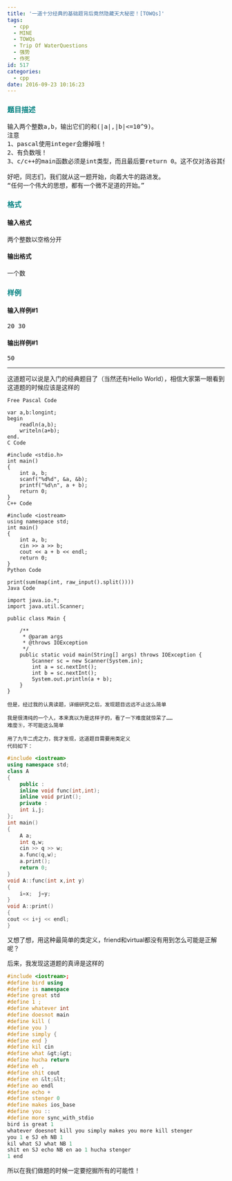 ```yaml
---
title: '一道十分经典的基础题背后竟然隐藏天大秘密！[TOWQs]'
tags:
  - cpp
  - MINE
  - TOWQs
  - Trip Of WaterQuestions
  - 强势
  - 作死
id: 517
categories:
  - cpp
date: 2016-09-23 10:16:23
---
```


<!--more-->
### <span style="color:#008080;">题目描述</span>

<pre>输入两个整数a,b，输出它们的和(|a|,|b|&lt;=10^9)。
注意
1、pascal使用integer会爆掉哦！
2、有负数哦！
3、c/c++的main函数必须是int类型，而且最后要return 0。这不仅对洛谷其他题目有效，而且也是noip/noi比赛的要求！

好吧，同志们，我们就从这一题开始，向着大牛的路进发。
“任何一个伟大的思想，都有一个微不足道的开始。”</pre>

### <span style="color:#008080;">格式</span>

#### **输入格式**

<pre>两个整数以空格分开</pre>

#### **输出格式**
<pre>一个数</pre>

### <span style="color:#008080;">样例</span>

#### **输入样例#1**
<pre>20 30</pre>

#### **输出样例#1**
<pre>50</pre>

* * *

这道题可以说是入门的经典题目了（当然还有Hello World），相信大家第一眼看到这道题的时候应该是这样的<!--more-->
```
Free Pascal Code

var a,b:longint;
begin
    readln(a,b);
    writeln(a+b);
end.
C Code

#include <stdio.h>
int main()
{
    int a, b;
    scanf("%d%d", &a, &b);
    printf("%d\n", a + b);
    return 0;
}
C++ Code

#include <iostream>
using namespace std;
int main()
{
    int a, b;
    cin >> a >> b;
    cout << a + b << endl;
    return 0;
}
Python Code

print(sum(map(int, raw_input().split())))
Java Code

import java.io.*;
import java.util.Scanner;

public class Main {

    /**
     * @param args
     * @throws IOException 
     */
    public static void main(String[] args) throws IOException {
        Scanner sc = new Scanner(System.in);
        int a = sc.nextInt();
        int b = sc.nextInt();
        System.out.println(a + b);
    }
}
```

    但是，经过我的认真读题，详细研究之后，发现题目远远不止这么简单

    我是很清纯的一个人，本来真以为是这样子的，看了一下难度就惊呆了……
    难度⑨，不可能这么简单

    用了九牛二虎之力，我才发现，这道题目需要用类定义
    代码如下：
```cpp    
#include <iostream>
using namespace std;
class A
{
    public :
    inline void func(int,int);
    inline void print();
    private :
    int i,j;
};
int main()
{
    A a;
    int q,w;
    cin >> q >> w;
    a.func(q,w);
    a.print();
    return 0;
}
void A::func(int x,int y)
{
    i=x;  j=y;
}
void A::print()
{
cout << i+j << endl;
}
```
又想了想，用这种最简单的类定义，friend和virtual都没有用到怎么可能是正解呢？

后来，我发现这道题的真谛是这样的
```cpp
#include <iostream>;
#define bird using
#define is namespace
#define great std
#define 1 ;
#define whatever int
#define doesnot main
#define kill (
#define you )
#define simply {
#define end }
#define kil cin
#define what &gt;&gt;
#define hucha return
#define eh ,
#define shit cout
#define en &lt;&lt;
#define ao endl
#define echo +
#define stenger 0
#define makes ios_base
#define you ::
#define more sync_with_stdio 
bird is great 1
whatever doesnot kill you simply makes you more kill stenger
you 1 e SJ eh NB 1
kil what SJ what NB 1
shit en SJ echo NB en ao 1 hucha stenger
1 end
```
所以在我们做题的时候一定要挖掘所有的可能性！
